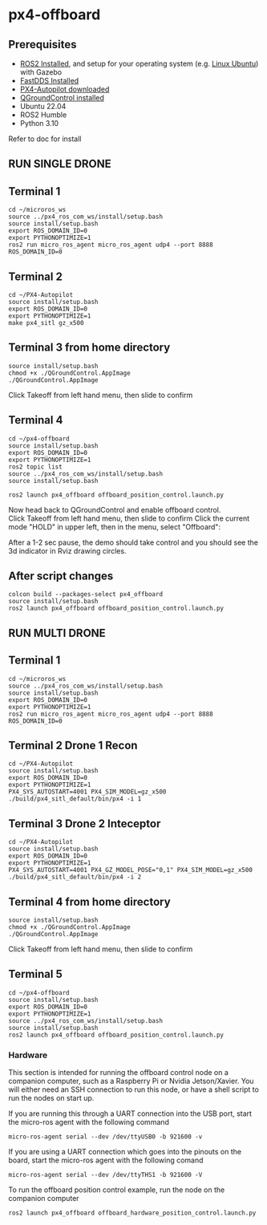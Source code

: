 # px4-offboard
## Prerequisites
   * [ROS2 Installed](https://docs.px4.io/main/en/ros/ros2_comm.html#install-ros-2), and setup for your operating system (e.g. [Linux Ubuntu](https://docs.px4.io/main/en/dev_setup/dev_env_linux_ubuntu.html)) with Gazebo
   * [FastDDS Installed](https://docs.px4.io/v1.13/en/dev_setup/fast-dds-installation.html#fast-dds-installation)
   * [PX4-Autopilot downloaded](https://docs.px4.io/main/en/dev_setup/building_px4.html)
   * [QGroundControl installed](https://docs.qgroundcontrol.com/master/en/getting_started/download_and_install.html)
   * Ubuntu 22.04
   * ROS2 Humble
   * Python 3.10

Refer to doc for install

## RUN SINGLE DRONE
## Terminal 1 
```
cd ~/microros_ws
source ../px4_ros_com_ws/install/setup.bash
source install/setup.bash
export ROS_DOMAIN_ID=0
export PYTHONOPTIMIZE=1
ros2 run micro_ros_agent micro_ros_agent udp4 --port 8888 ROS_DOMAIN_ID=0
```

## Terminal 2 
```
cd ~/PX4-Autopilot
source install/setup.bash
export ROS_DOMAIN_ID=0
export PYTHONOPTIMIZE=1
make px4_sitl gz_x500
```

## Terminal 3 from home directory 
```
source install/setup.bash
chmod +x ./QGroundControl.AppImage
./QGroundControl.AppImage 
```
Click Takeoff from left hand menu, then slide to confirm

## Terminal 4 
```
cd ~/px4-offboard
source install/setup.bash
export ROS_DOMAIN_ID=0
export PYTHONOPTIMIZE=1
ros2 topic list
source ../px4_ros_com_ws/install/setup.bash
source install/setup.bash
```

```
ros2 launch px4_offboard offboard_position_control.launch.py
```

Now head back to QGroundControl and enable offboard control.  
Click Takeoff from left hand menu, then slide to confirm
Click the current mode "HOLD" in upper left, then in the menu, select "Offboard":

After a 1-2 sec pause, the demo should take control and you should see the 3d indicator in Rviz drawing circles.


## After script changes #####################
```
colcon build --packages-select px4_offboard
source install/setup.bash
ros2 launch px4_offboard offboard_position_control.launch.py
```

## RUN MULTI DRONE
## Terminal 1 
```
cd ~/microros_ws
source ../px4_ros_com_ws/install/setup.bash
source install/setup.bash
export ROS_DOMAIN_ID=0
export PYTHONOPTIMIZE=1
ros2 run micro_ros_agent micro_ros_agent udp4 --port 8888 ROS_DOMAIN_ID=0
```

## Terminal 2 Drone 1 Recon
```
cd ~/PX4-Autopilot
source install/setup.bash
export ROS_DOMAIN_ID=0
export PYTHONOPTIMIZE=1
PX4_SYS_AUTOSTART=4001 PX4_SIM_MODEL=gz_x500 ./build/px4_sitl_default/bin/px4 -i 1
```

## Terminal 3 Drone 2 Inteceptor
```
cd ~/PX4-Autopilot
source install/setup.bash
export ROS_DOMAIN_ID=0
export PYTHONOPTIMIZE=1
PX4_SYS_AUTOSTART=4001 PX4_GZ_MODEL_POSE="0,1" PX4_SIM_MODEL=gz_x500 ./build/px4_sitl_default/bin/px4 -i 2
```

## Terminal 4 from home directory 
```
source install/setup.bash
chmod +x ./QGroundControl.AppImage
./QGroundControl.AppImage 
```
Click Takeoff from left hand menu, then slide to confirm

## Terminal 5
```
cd ~/px4-offboard
source install/setup.bash
export ROS_DOMAIN_ID=0
export PYTHONOPTIMIZE=1
source ../px4_ros_com_ws/install/setup.bash
source install/setup.bash
ros2 launch px4_offboard offboard_position_control.launch.py
```



### Hardware

This section is intended for running the offboard control node on a companion computer, such as a Raspberry Pi or Nvidia Jetson/Xavier. You will either need an SSH connection to run this node, or have a shell script to run the nodes on start up. 

If you are running this through a UART connection into the USB port, start the micro-ros agent with the following command

```
micro-ros-agent serial --dev /dev/ttyUSB0 -b 921600 -v
```
If you are using a UART connection which goes into the pinouts on the board, start the micro-ros agent with the following comand
```
micro-ros-agent serial --dev /dev/ttyTHS1 -b 921600 -V
```

To run the offboard position control example, run the node on the companion computer
```
ros2 launch px4_offboard offboard_hardware_position_control.launch.py
```
